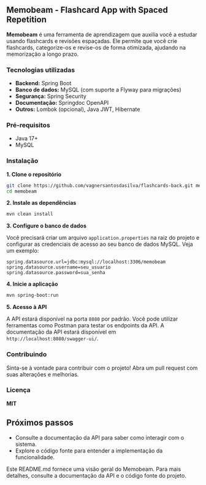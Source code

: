 ## Memobeam - Flashcard App with Spaced Repetition

**Memobeam** é uma ferramenta de aprendizagem que auxilia você a estudar usando flashcards e revisões espaçadas. Ele permite que você crie flashcards, categorize-os e revise-os de forma otimizada, ajudando na memorização a longo prazo.

### Tecnologias utilizadas

* **Backend:** Spring Boot
* **Banco de dados:** MySQL (com suporte a Flyway para migrações)
* **Segurança:** Spring Security
* **Documentação:** Springdoc OpenAPI
* **Outros:** Lombok (opcional), Java JWT, Hibernate

### Pré-requisitos

* Java 17+
* MySQL

### Instalação

**1. Clone o repositório**

```bash
git clone https://github.com/vagnersantosdasilva/flashcards-back.git memobeam
cd memobeam
```

**2. Instale as dependências**

```bash
mvn clean install
```

**3. Configure o banco de dados**

Você precisará criar um arquivo `application.properties` na raiz do projeto e configurar as credenciais de acesso ao seu banco de dados MySQL. Veja um exemplo:

```properties
spring.datasource.url=jdbc:mysql://localhost:3306/memobeam
spring.datasource.username=seu_usuario
spring.datasource.password=sua_senha
```

**4. Inicie a aplicação**

```bash
mvn spring-boot:run
```

**5. Acesso à API**

A API estará disponível na porta `8080` por padrão. Você pode utilizar ferramentas como Postman para testar os endpoints da API. A documentação da API estará disponível em `http://localhost:8080/swagger-ui/`.

### Contribuindo

Sinta-se à vontade para contribuir com o projeto! Abra um pull request com suas alterações e melhorias.

### Licença

**MIT**

## Próximos passos

* Consulte a documentação da API para saber como interagir com o sistema.
* Explore o código fonte para entender a implementação da funcionalidade.

Este README.md fornece uma visão geral do Memobeam. Para mais detalhes, consulte a documentação da API e o código fonte do projeto.
